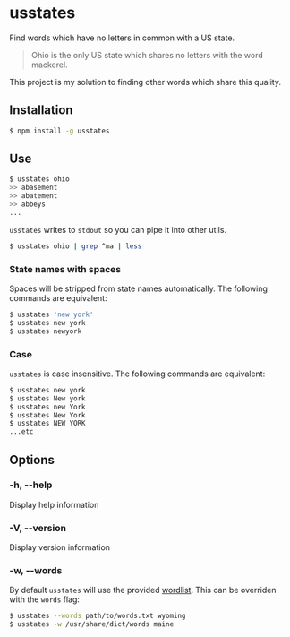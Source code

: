 # usstates

Find words which have no letters in common with a US state.

> Ohio is the only US state which shares no letters with the word mackerel.

This project is my solution to finding other words which share this quality.

## Installation

```sh
$ npm install -g usstates
```

## Use

```sh
$ usstates ohio
>> abasement
>> abatement
>> abbeys
...
```

`usstates` writes to `stdout` so you can pipe it into other utils.

```sh
$ usstates ohio | grep ^ma | less
```

### State names with spaces

Spaces will be stripped from state names automatically. The following commands are equivalent:

```sh
$ usstates 'new york'
$ usstates new york
$ usstates newyork
```

### Case

`usstates` is case insensitive. The following commands are equivalent:

```sh
$ usstates new york
$ usstates New york
$ usstates new York
$ usstates New York
$ usstates NEW YORK
...etc
```

## Options

### -h, --help

Display help information

### -V, --version

Display version information

### -w, --words

By default `usstates` will use the provided [wordlist](https://github.com/j-/usstates/blob/master/lib/words.txt).
This can be overriden with the `words` flag:

```sh
$ usstates --words path/to/words.txt wyoming
$ usstates -w /usr/share/dict/words maine
```